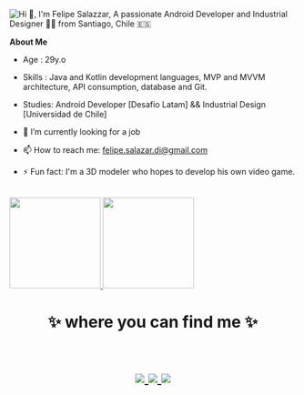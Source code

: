 ![Hi 👋, I'm Felipe Salazzar, A passionate Android Developer and Industrial Designer 👨‍💻 from Santiago, Chile 🇪🇸](https://user-images.githubusercontent.com/60938212/98966487-164ca100-24ea-11eb-830c-5a80890e108a.png)

**About Me**

- Age : 29y.o
- Skills : Java and Kotlin development languages, MVP and MVVM architecture, API consumption, database and Git.
- Studies: Android Developer [Desafio Latam] && Industrial Design [Universidad de Chile]


- 🔭 I’m currently looking for a job
- 📫 How to reach me: felipe.salazar.di@gmail.com
- ⚡ Fun fact: I'm a 3D modeler who hopes to develop his own video game.

<br/>

<a href="https://github.com/FISdiz">
  <img height="160em" src="https://github-readme-stats.vercel.app/api?username=FISdiz&theme=buefy&show_icons=true" />
  <img height="160em" src="https://github-readme-stats.vercel.app/api/top-langs/?username=FISdiz&theme=buefy&layout=compact" />
</a>

<br/>


<h1 align="center">
✨ where you can find me ✨
  <p align="center"><br/>
   <a href="https://www.linkedin.com/in/fisdiaz/">
    <img src="https://img.shields.io/badge/Linkedin-fisdiaz-blue">
  </a>
  
  <a href="https://www.instagram.com/saithre_fs/">
    <img src="https://img.shields.io/badge/instagram-saithre_fs-red">
  </a>
  
  <a href="https://drive.google.com/file/d/1_b98fVR4aJIloNPpS5zi891No_0jMcXk/view?usp=sharing">
    <img src="https://img.shields.io/badge/Design-Portfolio-orange">
  </a>
</p>
</h1>

<!--
**FISdiz/FISdiz** is a ✨ _special_ ✨ repository because its `README.md` (this file) appears on your GitHub profile.

Here are some ideas to get you started:

- 🔭 I’m currently working on ...
- 🌱 I’m currently learning ...
- 👯 I’m looking to collaborate on ...
- 🤔 I’m looking for help with ...
- 💬 Ask me about ...
- 📫 How to reach me: ...
- 😄 Pronouns: ...
- ⚡ Fun fact: ...
-->
